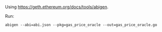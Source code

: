 Using https://geth.ethereum.org/docs/tools/abigen.

Run:

```
abigen --abi=abi.json --pkg=gas_price_oracle --out=gas_price_oracle.go
```
